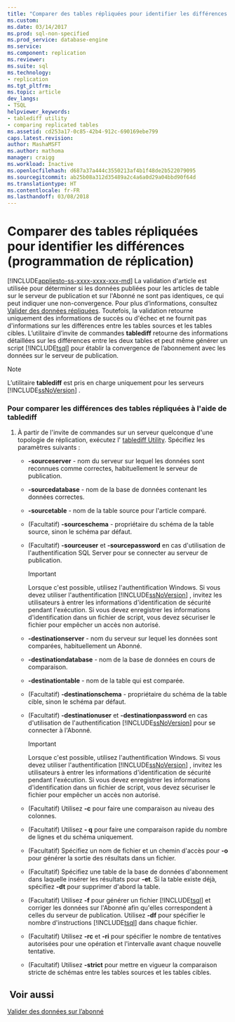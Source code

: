 ```yaml
---
title: "Comparer des tables répliquées pour identifier les différences (programmation de réplication) | Microsoft Docs"
ms.custom: 
ms.date: 03/14/2017
ms.prod: sql-non-specified
ms.prod_service: database-engine
ms.service: 
ms.component: replication
ms.reviewer: 
ms.suite: sql
ms.technology:
- replication
ms.tgt_pltfrm: 
ms.topic: article
dev_langs:
- TSQL
helpviewer_keywords:
- tablediff utility
- comparing replicated tables
ms.assetid: cd253a17-0c85-42b4-912c-690169ebe799
caps.latest.revision: 
author: MashaMSFT
ms.author: mathoma
manager: craigg
ms.workload: Inactive
ms.openlocfilehash: d687a37a444c3550213af4b1f48de2b522079095
ms.sourcegitcommit: ab25b08a312d35489a2c4a6a0d29a04bbd90f64d
ms.translationtype: HT
ms.contentlocale: fr-FR
ms.lasthandoff: 03/08/2018
---
```

# <a name="compare-replicated-tables-for-differences-replication-programming"></a>Comparer des tables répliquées pour identifier les différences (programmation de réplication)
[!INCLUDE[appliesto-ss-xxxx-xxxx-xxx-md](../../../includes/appliesto-ss-xxxx-xxxx-xxx-md.md)]
  La validation d'article est utilisée pour déterminer si les données publiées pour les articles de table sur le serveur de publication et sur l'Abonné ne sont pas identiques, ce qui peut indiquer une non-convergence. Pour plus d’informations, consultez [Valider des données répliquées](../../../relational-databases/replication/validate-replicated-data.md). Toutefois, la validation retourne uniquement des informations de succès ou d'échec et ne fournit pas d'informations sur les différences entre les tables sources et les tables cibles. L’utilitaire d’invite de commandes **tablediff** retourne des informations détaillées sur les différences entre les deux tables et peut même générer un script [!INCLUDE[tsql](../../../includes/tsql-md.md)] pour établir la convergence de l’abonnement avec les données sur le serveur de publication.  
  
> [!NOTE]  
>  L’utilitaire **tablediff** est pris en charge uniquement pour les serveurs [!INCLUDE[ssNoVersion](../../../includes/ssnoversion-md.md)] .  
  
### <a name="to-compare-replicated-tables-for-differences-using-tablediff"></a>Pour comparer les différences des tables répliquées à l'aide de tablediff  
  
1.  À partir de l'invite de commandes sur un serveur quelconque d'une topologie de réplication, exécutez l' [tablediff Utility](../../../tools/tablediff-utility.md). Spécifiez les paramètres suivants :  
  
    -   **-sourceserver** - nom du serveur sur lequel les données sont reconnues comme correctes, habituellement le serveur de publication.  
  
    -   **-sourcedatabase** - nom de la base de données contenant les données correctes.  
  
    -   **-sourcetable** - nom de la table source pour l'article comparé.  
  
    -   (Facultatif) **-sourceschema** - propriétaire du schéma de la table source, sinon le schéma par défaut.  
  
    -   (Facultatif) **-sourceuser** et **-sourcepassword** en cas d'utilisation de l'authentification SQL Server pour se connecter au serveur de publication.  
  
        > [!IMPORTANT]  
        >  Lorsque c'est possible, utilisez l'authentification Windows. Si vous devez utiliser l'authentification [!INCLUDE[ssNoVersion](../../../includes/ssnoversion-md.md)] , invitez les utilisateurs à entrer les informations d'identification de sécurité pendant l'exécution. Si vous devez enregistrer les informations d'identification dans un fichier de script, vous devez sécuriser le fichier pour empêcher un accès non autorisé.  
  
    -   **-destinationserver** - nom du serveur sur lequel les données sont comparées, habituellement un Abonné.  
  
    -   **-destinationdatabase** - nom de la base de données en cours de comparaison.  
  
    -   **-destinationtable** - nom de la table qui est comparée.  
  
    -   (Facultatif) **-destinationschema** - propriétaire du schéma de la table cible, sinon le schéma par défaut.  
  
    -   (Facultatif) **-destinationuser** et **-destinationpassword** en cas d'utilisation de l'authentification [!INCLUDE[ssNoVersion](../../../includes/ssnoversion-md.md)] pour se connecter à l'Abonné.  
  
        > [!IMPORTANT]  
        >  Lorsque c'est possible, utilisez l'authentification Windows. Si vous devez utiliser l'authentification [!INCLUDE[ssNoVersion](../../../includes/ssnoversion-md.md)] , invitez les utilisateurs à entrer les informations d'identification de sécurité pendant l'exécution. Si vous devez enregistrer les informations d'identification dans un fichier de script, vous devez sécuriser le fichier pour empêcher un accès non autorisé.  
  
    -   (Facultatif) Utilisez **-c** pour faire une comparaison au niveau des colonnes.  
  
    -   (Facultatif) Utilisez **- q** pour faire une comparaison rapide du nombre de lignes et du schéma uniquement.  
  
    -   (Facultatif) Spécifiez un nom de fichier et un chemin d'accès pour **-o** pour générer la sortie des résultats dans un fichier.  
  
    -   (Facultatif) Spécifiez une table de la base de données d'abonnement dans laquelle insérer les résultats pour **-et**. Si la table existe déjà, spécifiez **-dt** pour supprimer d'abord la table.  
  
    -   (Facultatif) Utilisez **-f** pour générer un fichier [!INCLUDE[tsql](../../../includes/tsql-md.md)] et corriger les données sur l'Abonné afin qu'elles correspondent à celles du serveur de publication. Utilisez **-df** pour spécifier le nombre d'instructions [!INCLUDE[tsql](../../../includes/tsql-md.md)] dans chaque fichier.  
  
    -   (Facultatif) Utilisez **-rc** et **-ri** pour spécifier le nombre de tentatives autorisées pour une opération et l'intervalle avant chaque nouvelle tentative.  
  
    -   (Facultatif) Utilisez **-strict** pour mettre en vigueur la comparaison stricte de schémas entre les tables sources et les tables cibles.  
  
## <a name="see-also"></a> Voir aussi  
 [Valider des données sur l’abonné](../../../relational-databases/replication/validate-data-at-the-subscriber.md)  
  
  
